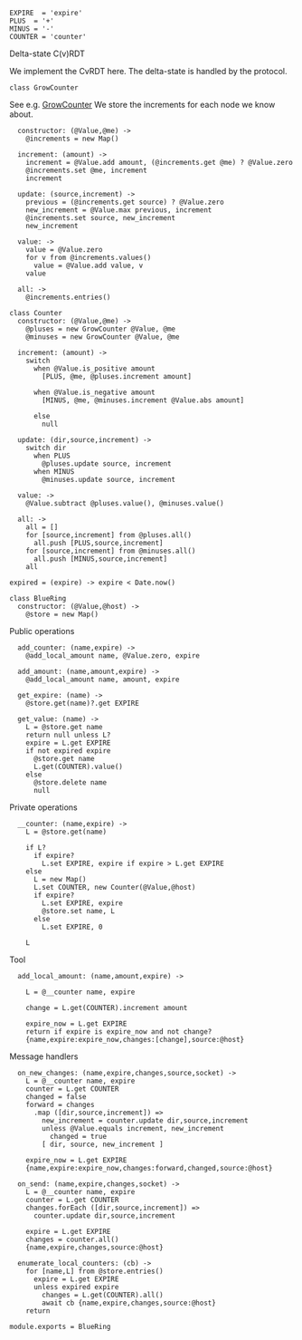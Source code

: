     EXPIRE  = 'expire'
    PLUS  = '+'
    MINUS = '-'
    COUNTER = 'counter'

Delta-state C(v)RDT

We implement the CvRDT here. The delta-state is handled by the protocol.

    class GrowCounter

See e.g. [GrowCounter](https://en.wikipedia.org/wiki/Conflict-free_replicated_data_type#G-Counter_(Grow-only_Counter))
We store the increments for each node we know about.

      constructor: (@Value,@me) ->
        @increments = new Map()

      increment: (amount) ->
        increment = @Value.add amount, (@increments.get @me) ? @Value.zero
        @increments.set @me, increment
        increment

      update: (source,increment) ->
        previous = (@increments.get source) ? @Value.zero
        new_increment = @Value.max previous, increment
        @increments.set source, new_increment
        new_increment

      value: ->
        value = @Value.zero
        for v from @increments.values()
          value = @Value.add value, v
        value

      all: ->
        @increments.entries()

    class Counter
      constructor: (@Value,@me) ->
        @pluses = new GrowCounter @Value, @me
        @minuses = new GrowCounter @Value, @me

      increment: (amount) ->
        switch
          when @Value.is_positive amount
            [PLUS, @me, @pluses.increment amount]

          when @Value.is_negative amount
            [MINUS, @me, @minuses.increment @Value.abs amount]

          else
            null

      update: (dir,source,increment) ->
        switch dir
          when PLUS
            @pluses.update source, increment
          when MINUS
            @minuses.update source, increment

      value: ->
        @Value.subtract @pluses.value(), @minuses.value()

      all: ->
        all = []
        for [source,increment] from @pluses.all()
          all.push [PLUS,source,increment]
        for [source,increment] from @minuses.all()
          all.push [MINUS,source,increment]
        all

    expired = (expire) -> expire < Date.now()

    class BlueRing
      constructor: (@Value,@host) ->
        @store = new Map()

Public operations

      add_counter: (name,expire) ->
        @add_local_amount name, @Value.zero, expire

      add_amount: (name,amount,expire) ->
        @add_local_amount name, amount, expire

      get_expire: (name) ->
        @store.get(name)?.get EXPIRE

      get_value: (name) ->
        L = @store.get name
        return null unless L?
        expire = L.get EXPIRE
        if not expired expire
          @store.get name
          L.get(COUNTER).value()
        else
          @store.delete name
          null

Private operations

      __counter: (name,expire) ->
        L = @store.get(name)

        if L?
          if expire?
            L.set EXPIRE, expire if expire > L.get EXPIRE
        else
          L = new Map()
          L.set COUNTER, new Counter(@Value,@host)
          if expire?
            L.set EXPIRE, expire
            @store.set name, L
          else
            L.set EXPIRE, 0

        L

Tool

      add_local_amount: (name,amount,expire) ->

        L = @__counter name, expire

        change = L.get(COUNTER).increment amount

        expire_now = L.get EXPIRE
        return if expire is expire_now and not change?
        {name,expire:expire_now,changes:[change],source:@host}

Message handlers

      on_new_changes: (name,expire,changes,source,socket) ->
        L = @__counter name, expire
        counter = L.get COUNTER
        changed = false
        forward = changes
          .map ([dir,source,increment]) =>
            new_increment = counter.update dir,source,increment
            unless @Value.equals increment, new_increment
              changed = true
            [ dir, source, new_increment ]

        expire_now = L.get EXPIRE
        {name,expire:expire_now,changes:forward,changed,source:@host}

      on_send: (name,expire,changes,socket) ->
        L = @__counter name, expire
        counter = L.get COUNTER
        changes.forEach ([dir,source,increment]) =>
          counter.update dir,source,increment

        expire = L.get EXPIRE
        changes = counter.all()
        {name,expire,changes,source:@host}

      enumerate_local_counters: (cb) ->
        for [name,L] from @store.entries()
          expire = L.get EXPIRE
          unless expired expire
            changes = L.get(COUNTER).all()
            await cb {name,expire,changes,source:@host}
        return

    module.exports = BlueRing
